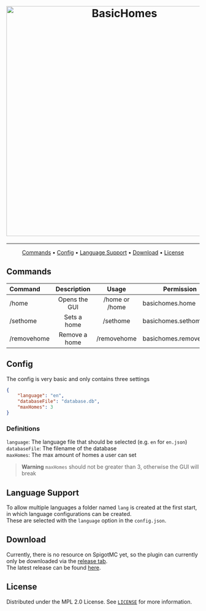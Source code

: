 <h1 align="center">
  <br/>
  <a href="https://github.com/DerEingerostete/BasicHomes"><img src="https://dl.dereingerostete.dev/preview?fileName=BasicHomesLogo.png" alt="BasicHomes" width="600"></a>
</h1>

___

<p align="center">
  <a href="#commands">Commands</a> •
  <a href="#config">Config</a> •
  <a href="#language-support">Language Support</a> •
  <a href="#download">Download</a> •
  <a href="#license">License</a>
</p>

## Commands
| Command     |  Description  |         Usage         | Permission            |
|:------------|:-------------:|:---------------------:|-----------------------|
| /home       | Opens the GUI | /home or /home <name> | basichomes.home       |
| /sethome    |  Sets a home  |    /sethome <name>    | basichomes.sethome    |
| /removehome | Remove a home |  /removehome <name>   | basichomes.removehome |

## Config
The config is very basic and only contains three settings
```json
{
    "language": "en",
    "databaseFile": "database.db",
    "maxHomes": 3
}
`````
### Definitions
`language`: The language file that should be selected (e.g. `en` for `en.json`)<br/>
`databaseFile`: The filename of the database<br/>
`maxHomes`: The max amount of homes a user can set<br/>

> **Warning**
> `maxHomes` should not be greater than 3, otherwise the GUI will break

## Language Support
To allow multiple languages a folder named `lang` is created at the first start, in which language configurations can be created.<br/>
These are selected with the `language` option in the `config.json`.

## Download
Currently, there is no resource on SpigotMC yet, so the plugin can currently only be downloaded via the [release tab](https://github.com/DerEingerostete/BasicHomes/releases).<br/>
The latest release can be found [here](https://github.com/DerEingerostete/BasicHomes/releases/latest).

## License
Distributed under the MPL 2.0 License. See [`LICENSE`](/LICENSE) for more information.
